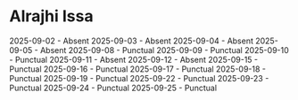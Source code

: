 # Alrajhi Issa
2025-09-02 - Absent
2025-09-03 - Absent
2025-09-04 - Absent
2025-09-05 - Absent
2025-09-08 - Punctual
2025-09-09 - Punctual
2025-09-10 - Punctual
2025-09-11 - Absent
2025-09-12 - Absent
2025-09-15 - Punctual
2025-09-16 - Punctual
2025-09-17 - Punctual
2025-09-18 - Punctual
2025-09-19 - Punctual
2025-09-22 - Punctual
2025-09-23 - Punctual
2025-09-24 - Punctual
2025-09-25 - Punctual
